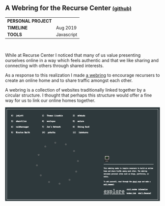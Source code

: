 ## A Webring for the Recurse Center <span style="font-size: 16px;" > [(github)](https://github.com/jskjott/webring) </span>

<table style="width:60%">
  <tr>
    <td><b>PERSONAL PROJECT</b></td>
  </tr>
  <tr>
    <td><b>TIMELINE</b></td>
    <td>Aug 2019</td>
  </tr>
  <tr>
    <td><b>TOOLS</b></td>
    <td>Javascript</td>
  </tr>
</table> <br>

While at Recurse Center I noticed that many of us value presenting ourselves online in a way which feels authentic and that we like sharing and connecting with others through shared interests.

As a response to this realization I made [a webring](https://webring.recurse.com) to encourage recursers to create an online home and to share traffic amongst each other.

A webring is a collection of websites traditionally linked together by a circular structure. I thought that perhaps this structure would offer a fine way for us to link our online homes together.

![webring](img/rc_webring.png)